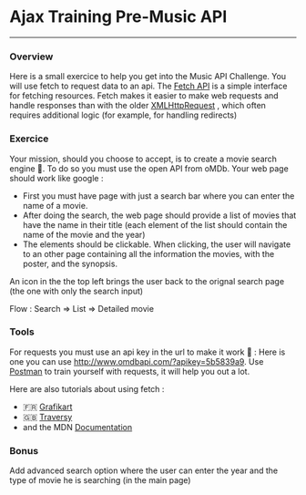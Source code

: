 # Ajax Training Pre-Music API
- - - -
### Overview
Here is a small exercice to help you get into the Music API Challenge.
You will use fetch to request data to an api. The  [Fetch API](https://developer.mozilla.org/en-US/docs/Web/API/Fetch_API)  is a simple interface for fetching resources. Fetch makes it easier to make web requests and handle responses than with the older  [XMLHttpRequest](https://developer.mozilla.org/en-US/docs/Web/API/XMLHttpRequest) , which often requires additional logic (for example, for handling redirects)

### Exercice
Your mission, should you choose to accept, is to create a movie search engine 🍿. To do so you must use the open API from oMDb. Your web page should work like google :
* First you must have page with just a search bar where you can enter the name of a movie.
* After doing the search, the web page should provide a list of movies that have the name in their title (each element of the list should contain the name of the movie and the year)
* The elements should be clickable. When clicking, the user will navigate to an other page containing all the information the movies, with the poster, and the synopsis.

An icon in the the top left brings the user back to the orignal search page (the one with only the search input)

Flow : Search => List => Detailed movie 

### Tools
For requests you must use an api key in the url to make it work 🔑 : Here is one you can use http://www.omdbapi.com/?apikey=5b5839a9.
Use [Postman](https://www.getpostman.com) to train yourself with requests, it will help you out a lot.

Here are also tutorials about using fetch :  
* 🇫🇷 [Grafikart](https://www.youtube.com/watch?v=B2Jt9bNMxyw)  
* 🇬🇧 [Traversy](https://www.youtube.com/watch?v=Oive66jrwBs)  
* and the MDN [Documentation](https://developer.mozilla.org/fr/docs/Web/API/Fetch_API/Using_Fetch)  

### Bonus
Add advanced search option where the user can enter the year and the type of movie he is searching (in the main page)


